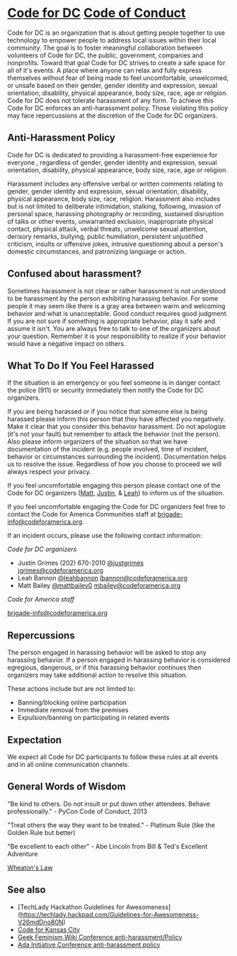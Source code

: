 [Code for DC](http://codefordc.org/) [Code of Conduct](http://en.wikipedia.org/wiki/Code_of_conduct)
=============

Code for DC is an organization that is about getting people together to use technology to empower people to address local issues within their local community. The goal is to foster meaningful collaboration between volunteers of Code for DC, the public, government, companies and nonprofits. Toward that goal Code for DC strives to create a safe space for all of it's events. A place where anyone can relax and fully express themselves without fear of being made to feel uncomfortable, unwelcomed, or unsafe based on their gender, gender identity and expression, sexual orientation, disability, physical appearance, body size, race, age or religion. Code for DC does not tolerate harassment of any form. To achieve this Code for DC enforces an anti-harassment policy. Those violating this policy may face repercussions at the discretion of the Code for DC organizers. 

Anti-Harassment Policy 
-------------

Code for DC is dedicated to providing a harassment-free experience for everyone , regardless of gender, gender identity and expression, sexual orientation, disability, physical appearance, body size, race, age or religion. 

Harassment includes any offensive verbal or written comments relating to gender, gender identity and expression, sexual orientation, disability, physical appearance, body size, race, religion. Harassment also includes but is not limited to deliberate intimidation, stalking, following, invasion of personal space, harassing photography or recording, sustained disruption of talks or other events, unwarranted exclusion, inappropriate physical contact, physical attack, verbal threats, unwelcome sexual attention, derisory remarks, bullying, public humiliation, persistent unjustified criticism, insults or offensive jokes, intrusive questioning about a person's domestic circumstances, and patronizing language or action.

Confused about harassment?
-------------
Sometimes harassment is not clear or rather harassment is not understood to be harassment by the person exhibiting harassing behavior. For some people it may seem like there is a gray area between warm and welcoming behavior and what is unacceptable. Good conduct requires good judgment. If you are not sure if something is appropriate behavior, play it safe and assume it isn't. You are always free to talk to one of the organizers about your question. Remember it is your responsibility to realize if your behavior would have a negative impact on others.

What To Do If You Feel Harassed 
-------------
If the situation is an emergency or you feel someone is in danger contact the police (911) or security immediately then notify the Code for DC organizers.

If you are being harassed or if you notice that someone else is being harassed please inform this person that they have affected you negatively. Make it clear that you consider this behavior harassment. Do not apologize (it's not your fault) but remember to attack the behavior (not the person). Also please inform organizers of the situation so that we have documentation of the incident (e.g. people involved, time of incident, behavior or circumstances surrounding the incident). Documentation helps us to resolve the issue. Regardless of how you choose to proceed we will always respect your privacy. 

If you feel uncomfortable engaging this person please contact one of the Code for DC organizers ([Matt](mailto:mbailey@codeforamerica.org), [Justin](mailto:jgrimes@codeforamerica.org), & [Leah](mailto:lbannon@codeforamerica.org)) to inform us of the situation. 

If you feel uncomfortable engaging the Code for DC organizers feel free to contact the Code for America Communities staff at [brigade-info@codeforamerica.org](mailto:brigade-info@codeforamerica.org). 

If an incident occurs, please use the following contact information:

*Code for DC organizers*

* Justin Grimes (202) 670-2010 [@justgrimes](http://www.twitter.com/justgrimes) [jgrimes@codeforamerica.org](mailto:jgrimes@codeforamerica.org)
* Leah Bannon [@leahbannon](http://www.twitter.com/leahbannon) [lbannon@codeforamerica.org](mailto:lbannon@codeforamerica.org)
* Matt Bailey [@mattbailey0](http://www.twitter.com/mattbailey0) [mbailey@codeforamerica.org](mailto:mbailey@codeforamerica.org)

*Code for America staff*

[brigade-info@codeforamerica.org](brigade-info@codeforamerica.org)

Repercussions 
-------------
The person engaged in harassing behavior will be asked to stop any harassing behavior. If a person engaged in harassing behavior is considered egregious, dangerous, or if this harassing behavior continues then organizers may take additional action to resolve this situation.

These actions include but are not limited to:
* Banning/blocking online participation 
* Immediate removal from the premises 
* Expulsion/banning on participating in related events

Expectation
-------------
We expect all Code for DC participants to follow these rules at all events and in all online communication channels.

General Words of Wisdom 
-------------
"Be kind to others. Do not insult or put down other attendees. Behave professionally." - PyCon Code of Conduct, 2013

"Treat others the way they want to be treated." - Platinum Rule (like the Golden Rule but better)

"Be excellent to each other" - Abe Lincoln from Bill & Ted's Excellent Adventure 

[Wheaton's Law](http://knowyourmeme.com/memes/wheatons-law)

See also
-------------
* [TechLady Hackathon Guidelines for Awesomeness]
(https://techlady.hackpad.com/Guidelines-for-Awesomeness-V26mdDno80N)
* [Code for Kansas City](https://github.com/codeforkansascity/antiharassment-policy)
* [Geek Feminism Wiki Conference anti-harassment/Policy](http://geekfeminism.wikia.com/wiki/Conference_anti-harassment/Policy)
* [Ada Initiative Conference anti-harassment policy](http://adainitiative.org/what-we-do/conference-policies/)